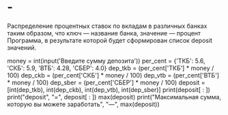 # -
Распределение процентных ставок по вкладам в различных банках таким образом, что ключ — название банка, значение — процент
Программа, в результате которой будет сформирован список deposit значений.

money = int(input('Введите сумму депозита'))
per_cent = {'ТКБ': 5.6, 'СКБ': 5.9, 'ВТБ': 4.28, 'СБЕР': 4.0}
dep_tkb = (per_cent['ТКБ'] * money / 100)
dep_ckb = (per_cent['СКБ'] * money / 100)
dep_vtb = (per_cent['ВТБ'] * money / 100)
dep_sber = (per_cent['СБЕР'] * money / 100)
deposit = [int(dep_tkb), int(dep_ckb), int(dep_vtb), int(dep_sber)]
print(deposit[ : ])
print("deposit", "=", deposit[ : ])
max(deposit)
print("Максимальная сумма, которую вы можете заработать", "—", max(deposit))
